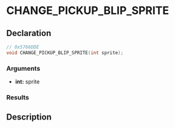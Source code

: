 # CHANGE_PICKUP_BLIP_SPRITE

## Declaration
```cpp
// 0x5766DDE
void CHANGE_PICKUP_BLIP_SPRITE(int sprite);
```

### Arguments
- **int:** sprite

### Results

## Description
